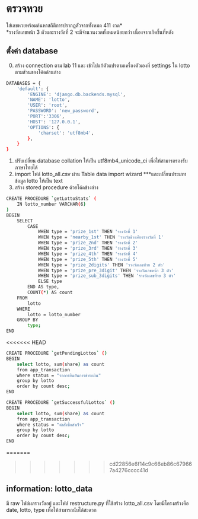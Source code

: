 # ตรวจหวย

ใส่เลขหวยพร้อมค้นหาสถิติการปรากฎตัวจากทั้งหมด 411 งวด*  
*รางวัลเลขหน้า 3 ตัวและรางวัลที่ 2 จะมีจำนวนงวดทั้งหมดน้อยกว่า เนื่องจากเกิดขึ้นที่หลัง

## ตั้งค่า database
0. สร้าง connection ตาม lab 11 และ เข้าไปแก้ตัวแปรตามเครื่องตัวเองที่ settings ใน lotto ตามส่วนของโค้ดด้านล่าง
```bash
DATABASES = {
    'default': {
        'ENGINE': 'django.db.backends.mysql',
        'NAME': 'lotto',
        'USER': 'root',
        'PASSWORD': 'new_password',
        'PORT':'3306',
        'HOST': '127.0.0.1',
        'OPTIONS': {
            'charset': 'utf8mb4',
        },
    }
}
```
1. ปรับเปลี่ยน database collation ให้เป็น utf8mb4_unicode_ci เพื่อให้สามารถรองรับภาษาไทยได้
2. import ไฟล์ lotto_all.csv ผ่าน Table data import wizard ***และเปลี่ยนประเภทข้อมูล lotto ให้เป็น text
3. สร้าง stored procedure ด้วยโค้ดข้างล่าง

```bash
CREATE PROCEDURE `getLottoStats` (
	IN lotto_number VARCHAR(6)
)
BEGIN
	SELECT 
		CASE
            WHEN type = 'prize_1st' THEN 'รางวัลที่ 1'
            WHEN type = 'nearby_1st' THEN 'รางวัลข้างเคียงรางวัลที่ 1'
			WHEN type = 'prize_2nd' THEN 'รางวัลที่ 2'
			WHEN type = 'prize_3rd' THEN 'รางวัลที่ 3'
			WHEN type = 'prize_4th' THEN 'รางวัลที่ 4'
			WHEN type = 'prize_5th' THEN 'รางวัลที่ 5'
            WHEN type = 'prize_2digits' THEN 'รางวัลเลขท้าย 2 ตัว'
            WHEN type = 'prize_pre_3digit' THEN 'รางวัลเลขหน้า 3 ตัว'
			WHEN type = 'prize_sub_3digits' THEN 'รางวัลเลขท้าย 3 ตัว'
			ELSE type
        END AS type, 
		COUNT(*) AS count
	FROM 
		lotto
	WHERE 
		lotto = lotto_number
	GROUP BY 
		type;
END
```
<<<<<<< HEAD
```bash
CREATE PROCEDURE `getPendingLottos` ()
BEGIN
	select lotto, sum(share) as count 
    from app_transaction
    where status = "รอการยืนยันการชำระเงิน"
    group by lotto
    order by count desc;
END
```
```bash
CREATE PROCEDURE `getSuccessfulLottos` ()
BEGIN
	select lotto, sum(share) as count 
    from app_transaction
    where status = "คำสั่งซื้อสำเร็จ"
    group by lotto
    order by count desc;
END
```
=======
>>>>>>> cd22856e6f14c9c66eb86c679667a4276cccc41d

## information: lotto_data
มี raw ไฟล์ผลรางวัลอยู่ และไฟล์ restructure.py ที่ใช้สร้าง lotto_all.csv โดยมีโครงสร้างคือ date, lotto, type เพื่อให้สามารถนับได้สะดวก
